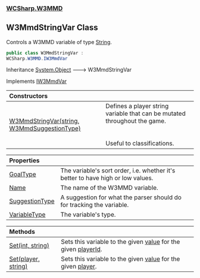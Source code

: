 ### [WCSharp.W3MMD](WCSharp.W3MMD.md 'WCSharp.W3MMD')

## W3MmdStringVar Class

Controls a W3MMD variable of type [String](WCSharp.W3MMD.W3MmdVariableType.md#WCSharp.W3MMD.W3MmdVariableType.String 'WCSharp.W3MMD.W3MmdVariableType.String').

```csharp
public class W3MmdStringVar :
WCSharp.W3MMD.IW3MmdVar
```

Inheritance [System.Object](https://docs.microsoft.com/en-us/dotnet/api/System.Object 'System.Object') &#129106; W3MmdStringVar

Implements [IW3MmdVar](WCSharp.W3MMD.IW3MmdVar.md 'WCSharp.W3MMD.IW3MmdVar')

| Constructors | |
| :--- | :--- |
| [W3MmdStringVar(string, W3MmdSuggestionType)](WCSharp.W3MMD.W3MmdStringVar.W3MmdStringVar(string,WCSharp.W3MMD.W3MmdSuggestionType).md 'WCSharp.W3MMD.W3MmdStringVar.W3MmdStringVar(string, WCSharp.W3MMD.W3MmdSuggestionType)') | Defines a player string variable that can be mutated throughout the game.<br/><br/><br/>Useful to classifications. |

| Properties | |
| :--- | :--- |
| [GoalType](WCSharp.W3MMD.W3MmdStringVar.GoalType.md 'WCSharp.W3MMD.W3MmdStringVar.GoalType') | The variable's sort order, i.e. whether it's better to have high or low values. |
| [Name](WCSharp.W3MMD.W3MmdStringVar.Name.md 'WCSharp.W3MMD.W3MmdStringVar.Name') | The name of the W3MMD variable. |
| [SuggestionType](WCSharp.W3MMD.W3MmdStringVar.SuggestionType.md 'WCSharp.W3MMD.W3MmdStringVar.SuggestionType') | A suggestion for what the parser should do for tracking the variable. |
| [VariableType](WCSharp.W3MMD.W3MmdStringVar.VariableType.md 'WCSharp.W3MMD.W3MmdStringVar.VariableType') | The variable's type. |

| Methods | |
| :--- | :--- |
| [Set(int, string)](WCSharp.W3MMD.W3MmdStringVar.Set(int,string).md 'WCSharp.W3MMD.W3MmdStringVar.Set(int, string)') | Sets this variable to the given [value](WCSharp.W3MMD.W3MmdStringVar.Set(int,string).md#WCSharp.W3MMD.W3MmdStringVar.Set(int,string).value 'WCSharp.W3MMD.W3MmdStringVar.Set(int, string).value') for the given [playerId](WCSharp.W3MMD.W3MmdStringVar.Set(int,string).md#WCSharp.W3MMD.W3MmdStringVar.Set(int,string).playerId 'WCSharp.W3MMD.W3MmdStringVar.Set(int, string).playerId'). |
| [Set(player, string)](WCSharp.W3MMD.W3MmdStringVar.Set(War3Api.Common.player,string).md 'WCSharp.W3MMD.W3MmdStringVar.Set(War3Api.Common.player, string)') | Sets this variable to the given [value](WCSharp.W3MMD.W3MmdStringVar.Set(War3Api.Common.player,string).md#WCSharp.W3MMD.W3MmdStringVar.Set(War3Api.Common.player,string).value 'WCSharp.W3MMD.W3MmdStringVar.Set(War3Api.Common.player, string).value') for the given [player](WCSharp.W3MMD.W3MmdStringVar.Set(War3Api.Common.player,string).md#WCSharp.W3MMD.W3MmdStringVar.Set(War3Api.Common.player,string).player 'WCSharp.W3MMD.W3MmdStringVar.Set(War3Api.Common.player, string).player'). |
